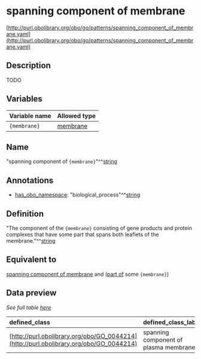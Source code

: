 # spanning component of membrane

[http://purl.obolibrary.org/obo/go/patterns/spanning_component_of_membrane.yaml](http://purl.obolibrary.org/obo/go/patterns/spanning_component_of_membrane.yaml)

## Description

TODO




## Variables

| Variable name | Allowed type |
|:--------------|:-------------|
| `{membrane}` | [membrane](http://purl.obolibrary.org/obo/GO_0016020) |

## Name

"spanning component of `{membrane}`"^^[string](http://www.w3.org/2001/XMLSchema#string)

## Annotations

- [has_obo_namespace](http://www.geneontology.org/formats/oboInOwl#hasOBONamespace): "biological_process"^^[string](http://www.w3.org/2001/XMLSchema#string)

## Definition

"The component of the `{membrane}` consisting of gene products and protein complexes that have some part that spans both leaflets of the membrane."^^[string](http://www.w3.org/2001/XMLSchema#string)

## Equivalent to

[spanning component of membrane](http://purl.obolibrary.org/obo/GO_0089717)  and ([part of](http://purl.obolibrary.org/obo/BFO_0000050) some `{membrane}`)







## Data preview

*See full table [here](https://github.com/geneontology/go-ontology/tree/master/src/design_patterns/membrane_spanning_component.tsv)*

| defined_class | defined_class_label | membrane | membrane_label |
|:--|:--|:--|:--|
| [http://purl.obolibrary.org/obo/GO_0044214](http://purl.obolibrary.org/obo/GO_0044214) | spanning component of plasma membrane | [http://purl.obolibrary.org/obo/GO_0005886](http://purl.obolibrary.org/obo/GO_0005886) | plasma membrane |

